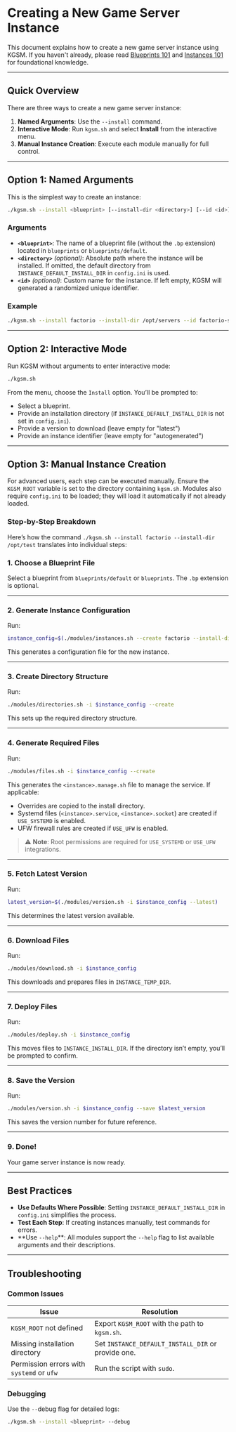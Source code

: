 # Creating a New Game Server Instance

This document explains how to create a new game server instance using KGSM. If you haven't already, please read [Blueprints 101](blueprints.md) and [Instances 101](instances.md) for foundational knowledge.

---

## Quick Overview

There are three ways to create a new game server instance:

1. **Named Arguments**: Use the `--install` command.
2. **Interactive Mode**: Run `kgsm.sh` and select **Install** from the interactive menu.
3. **Manual Instance Creation**: Execute each module manually for full control.

---

## Option 1: Named Arguments

This is the simplest way to create an instance:

```sh
./kgsm.sh --install <blueprint> [--install-dir <directory>] [--id <id>]
```

### Arguments

- **`<blueprint>`**: The name of a blueprint file (without the `.bp` extension) located in `blueprints` or `blueprints/default`.
- **`<directory>`** *(optional)*: Absolute path where the instance will be installed. If omitted, the default directory from `INSTANCE_DEFAULT_INSTALL_DIR` in `config.ini` is used.
- **`<id>`** *(optional)*: Custom name for the instance. If left empty, KGSM will generated a randomized unique identifier.

### Example

```sh
./kgsm.sh --install factorio --install-dir /opt/servers --id factorio-space-age
```

---

## Option 2: Interactive Mode

Run KGSM without arguments to enter interactive mode:

```sh
./kgsm.sh
```

From the menu, choose the `Install` option. You’ll be prompted to:

- Select a blueprint.
- Provide an installation directory (if `INSTANCE_DEFAULT_INSTALL_DIR` is not set in `config.ini`).
- Provide a version to download (leave empty for "latest")
- Provide an instance identifier (leave empty for "autogenerated")

---

## Option 3: Manual Instance Creation

For advanced users, each step can be executed manually. Ensure the `KGSM_ROOT` variable is set to the directory containing `kgsm.sh`. Modules also require `config.ini` to be loaded; they will load it automatically if not already loaded.

### Step-by-Step Breakdown

Here’s how the command `./kgsm.sh --install factorio --install-dir /opt/test` translates into individual steps:

### 1. Choose a Blueprint File

Select a blueprint from `blueprints/default` or `blueprints`. The `.bp` extension is optional.

---

### 2. Generate Instance Configuration

Run:

```sh
instance_config=$(./modules/instances.sh --create factorio --install-dir /opt/test)
```

This generates a configuration file for the new instance.

---

### 3. Create Directory Structure

Run:

```sh
./modules/directories.sh -i $instance_config --create
```

This sets up the required directory structure.

---

### 4. Generate Required Files

Run:

```sh
./modules/files.sh -i $instance_config --create
```

This generates the `<instance>.manage.sh` file to manage the service. If applicable:

- Overrides are copied to the install directory.
- Systemd files (`<instance>.service`, `<instance>.socket`) are created if `USE_SYSTEMD` is enabled.
- UFW firewall rules are created if `USE_UFW` is enabled.

> ⚠️ **Note**: Root permissions are required for `USE_SYSTEMD` or `USE_UFW` integrations.

---

### 5. Fetch Latest Version

Run:

```sh
latest_version=$(./modules/version.sh -i $instance_config --latest)
```

This determines the latest version available.

---

### 6. Download Files

Run:

```sh
./modules/download.sh -i $instance_config
```

This downloads and prepares files in `INSTANCE_TEMP_DIR`.

---

### 7. Deploy Files

Run:

```sh
./modules/deploy.sh -i $instance_config
```

This moves files to `INSTANCE_INSTALL_DIR`. If the directory isn’t empty, you’ll be prompted to confirm.

---

### 8. Save the Version

Run:

```sh
./modules/version.sh -i $instance_config --save $latest_version
```

This saves the version number for future reference.

---

### 9. Done!

Your game server instance is now ready.

---

## Best Practices

- **Use Defaults Where Possible**: Setting `INSTANCE_DEFAULT_INSTALL_DIR` in `config.ini` simplifies the process.
- **Test Each Step**: If creating instances manually, test commands for errors.
- \*\*Use `--help`\*\*: All modules support the `--help` flag to list available arguments and their descriptions.

---

## Troubleshooting

### Common Issues

| **Issue**                                 | **Resolution**                                     |
| ----------------------------------------- | -------------------------------------------------- |
| `KGSM_ROOT` not defined                   | Export `KGSM_ROOT` with the path to `kgsm.sh`.     |
| Missing installation directory            | Set `INSTANCE_DEFAULT_INSTALL_DIR` or provide one. |
| Permission errors with `systemd` or `ufw` | Run the script with `sudo`.                        |

### Debugging

Use the `--`debug flag for detailed logs:

```sh
./kgsm.sh --install <blueprint> --debug
```

